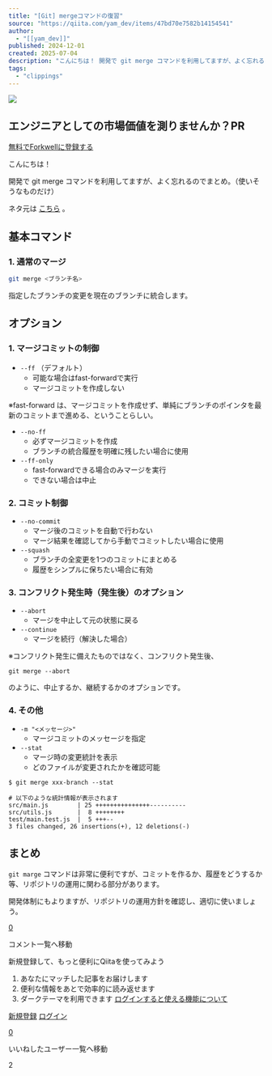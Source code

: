 ```yaml
---
title: "[Git] mergeコマンドの復習"
source: "https://qiita.com/yam_dev/items/47bd70e7582b14154541"
author:
  - "[[yam_dev]]"
published: 2024-12-01
created: 2025-07-04
description: "こんにちは！ 開発で git merge コマンドを利用してますが、よく忘れるのでまとめ。（使いそうなものだけ） ネタ元はこちら。 基本コマンド 1. 通常のマージ git merge <ブランチ名> 指定したブランチの変更を現在のブランチに統合します。 オプション..."
tags:
  - "clippings"
---
```

![](https://relay-dsp.ad-m.asia/dmp/sync/bizmatrix?pid=c3ed207b574cf11376&d=x18o8hduaj&uid=)

## エンジニアとしての市場価値を測りませんか？PR

[無料でForkwellに登録する](https://lp.recruiting.forkwell.com/scout?argument=249xHStF&dmai=a67f4ef09e582b)

こんにちは！

開発で git merge コマンドを利用してますが、よく忘れるのでまとめ。（使いそうなものだけ）

ネタ元は [こちら](https://git-scm.com/docs/git-merge) 。

## 基本コマンド

### 1\. 通常のマージ

```bash
git merge <ブランチ名>
```

指定したブランチの変更を現在のブランチに統合します。

## オプション

### 1\. マージコミットの制御

- `--ff` （デフォルト）
	- 可能な場合はfast-forwardで実行
	- マージコミットを作成しない

※fast-forward は、マージコミットを作成せず、単純にブランチのポインタを最新のコミットまで進める、ということらしい。

- `--no-ff`
	- 必ずマージコミットを作成
	- ブランチの統合履歴を明確に残したい場合に使用
- `--ff-only`
	- fast-forwardできる場合のみマージを実行
	- できない場合は中止

### 2\. コミット制御

- `--no-commit`
	- マージ後のコミットを自動で行わない
	- マージ結果を確認してから手動でコミットしたい場合に使用
- `--squash`
	- ブランチの全変更を1つのコミットにまとめる
	- 履歴をシンプルに保ちたい場合に有効

### 3\. コンフリクト発生時（発生後）のオプション

- `--abort`
	- マージを中止して元の状態に戻る
- `--continue`
	- マージを続行（解決した場合）

※コンフリクト発生に備えたものではなく、コンフリクト発生後、

```text
git merge --abort
```

のように、中止するか、継続するかのオプションです。

### 4\. その他

- `-m "<メッセージ>"`
	- マージコミットのメッセージを指定
- `--stat`
	- マージ時の変更統計を表示
	- どのファイルが変更されたかを確認可能

```text
$ git merge xxx-branch --stat

# 以下のような統計情報が表示されます
src/main.js        | 25 +++++++++++++++----------
src/utils.js       |  8 ++++++++
test/main.test.js  |  5 +++--
3 files changed, 26 insertions(+), 12 deletions(-)
```

## まとめ

`git marge` コマンドは非常に便利ですが、コミットを作るか、履歴をどうするか等、リポジトリの運用に関わる部分があります。

開発体制にもよりますが、リポジトリの運用方針を確認し、適切に使いましょう。

[0](https://qiita.com/yam_dev/items/#comments)

コメント一覧へ移動

新規登録して、もっと便利にQiitaを使ってみよう

1. あなたにマッチした記事をお届けします
2. 便利な情報をあとで効率的に読み返せます
3. ダークテーマを利用できます
[ログインすると使える機能について](https://help.qiita.com/ja/articles/qiita-login-user)

[新規登録](https://qiita.com/signup?callback_action=login_or_signup&redirect_to=%2Fyam_dev%2Fitems%2F47bd70e7582b14154541&realm=qiita) [ログイン](https://qiita.com/login?callback_action=login_or_signup&redirect_to=%2Fyam_dev%2Fitems%2F47bd70e7582b14154541&realm=qiita)

[0](https://qiita.com/yam_dev/items/47bd70e7582b14154541/likers)

いいねしたユーザー一覧へ移動

2